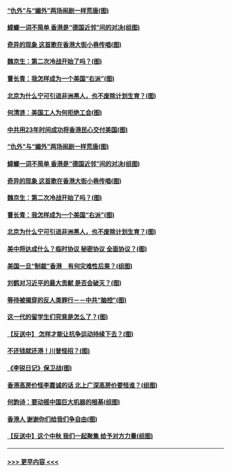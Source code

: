 #### [“仇外”与“媚外”两场闹剧一样荒唐(图)](../pages/p4/907689.md?t=09180711) 
#### [蟑螂一词不简单 香港是“德国近邻”间的对决(组图)](../pages/p4/907618.md?t=09180711) 
#### [奇异的现象 这首歌在香港大街小巷传唱(图)](../pages/p4/907583.md?t=09180711) 
#### [魏京生：第二次冷战开始了吗？(图)](../pages/p4/907581.md?t=09180711) 
#### [曹长青：我怎样成为一个美国“右派”(图)](../pages/p4/907580.md?t=09180711) 
#### [北京为什么宁可引进非洲黑人，也不废除计划生育？(图)](../pages/p4/907577.md?t=09180711) 
#### [何清涟：美国工人为何拒绝工会(图)](../pages/p4/907701.md?t=09180711) 
#### [中共用23年时间成功将香港民心交付美国(图)](../pages/p4/907698.md?t=09180711) 
#### [“仇外”与“媚外”两场闹剧一样荒唐(图)](../pages/p4/907689.md?t=09180711) 
#### [蟑螂一词不简单 香港是“德国近邻”间的对决(组图)](../pages/p4/907618.md?t=09180711) 
#### [奇异的现象 这首歌在香港大街小巷传唱(图)](../pages/p4/907583.md?t=09180711) 
#### [魏京生：第二次冷战开始了吗？(图)](../pages/p4/907581.md?t=09180711) 
#### [曹长青：我怎样成为一个美国“右派”(图)](../pages/p4/907580.md?t=09180711) 
#### [北京为什么宁可引进非洲黑人，也不废除计划生育？(图)](../pages/p4/907577.md?t=09180711) 
#### [美中将达成什么？临时协议 秘密协议 全面协议？(图)](../pages/p4/907576.md?t=09180711) 
#### [美国一旦“制裁”香港　有何灾难性后果？(组图)](../pages/p4/907575.md?t=09180711) 
#### [刘鹤对习近平的最大贡献 是否会破灭？(图)](../pages/p4/907509.md?t=09180711) 
#### [等待被揭穿的反人类罪行－－中共“脑控”(图)](../pages/p4/907167.md?t=09180711) 
#### [这一代的留学生们究竟是怎么了？(图)](../pages/p4/907473.md?t=09180711) 
#### [【反送中】 怎样才能让抗争运动持续下去？(图)](../pages/p4/907466.md?t=09180711) 
#### [不还钱就还港！川普怪招？(图)](../pages/p4/907474.md?t=09180711) 
#### [《李锐日记》保卫战(图)](../pages/p4/907465.md?t=09180711) 
#### [香港高房价怪李嘉诚的话 北上广深高房价要怪谁？(组图)](../pages/p4/907471.md?t=09180711) 
#### [何韵诗：要动摇中国巨大机器的根基(组图)](../pages/p4/907469.md?t=09180711) 
#### [香港人 谢谢你们给我们争自由(图)](../pages/p4/907402.md?t=09180711) 
#### [【反送中】这个中秋 我们一起聚集 给予对方力量(组图)](../pages/p4/907401.md?t=09180711) 

----
#### [ >>> 更早内容 <<< ](../indexes/p4-earlier.md)

